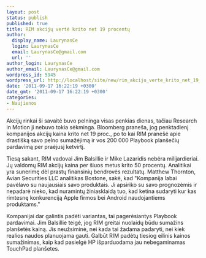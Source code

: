 ```yaml
---
layout: post
status: publish
published: true
title: RIM akcijų vertė krito net 19 procentų
author:
  display_name: LaurynasCe
  login: LaurynasCe
  email: LaurynasCe@gmail.com
  url: ''
author_login: LaurynasCe
author_email: LaurynasCe@gmail.com
wordpress_id: 5945
wordpress_url: http://localhost/site/new/rim_akciju_verte_krito_net_19_procentu/
date: '2011-09-17 16:22:19 +0300'
date_gmt: '2011-09-17 16:22:19 +0300'
categories:
- Naujienos
---
```

<p>Akcijų rinkai ši savaitė buvo pelninga visas penkias dienas, tačiau Research in Motion ji nebuvo tokia sėkminga. Bloomberg praneša, jog penktadienį kompanijos akcijų kaina krito net 19 proc., po to kai RIM pranešė apie drastišką savo pelno sumažėjimą ir vos 200 000 Playbook planšečių pardavimą per praėjusį ketvirtį. </p>
<p>Tiesą sakant, RIM vadovai Jim Balsillie ir Mike Lazaridis nebėra milijardieriai. Jų valdomų RIM akcijų kaina per šiuos metus krito 50 procentų. Analitikai yra sunerimę dėl prastų finansinių bendrovės rezultatų. Matthew Thornton, Avian Securities LLC analitikas Bostone, sakė, kad "Kompanija labai pavėlavo su naujausiais savo produktais. Ji apsiriko su savo prognozėmis ir nepadarė nieko, kad nuramintų žiniasklaidą tuo, kad ketina sudaryti kur kas rimtesnę konkurenciją Apple firmos bei Android naudojantiems produktams."</p>
<p>Kompanijai dar galintis padėti variantas, tai pagerėsiantys Playbook pardavimai. Jim Balsillie teigė, jog RIM greitai nuolaidų būdu sumažins planšetės kainą. Jis neužsiminė, nei kada tai žadama padaryti, nei kiek realios naudos planuojama gauti. Galbūt RIM padėtų tiesiog eilinis kainos sumažinimas, kaip kad pasielgė HP išparduodama jau nebegaminamas TouchPad planšetes.</p>

